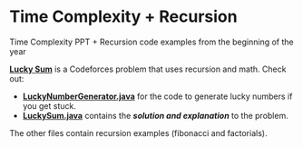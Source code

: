 # Time Complexity + Recursion
Time Complexity PPT + Recursion code examples from the beginning of the year

[**Lucky Sum**](https://codeforces.com/problemset/problem/121/A) is a Codeforces problem that uses recursion and math. Check out:
- [**LuckyNumberGenerator.java**](https://github.com/PESH-Computer-Science/Time-Complexity-Recursion/blob/main/LuckyNumberGenerator.java) for the code to generate lucky numbers if you get stuck.
- [**LuckySum.java**](https://github.com/PESH-Computer-Science/Time-Complexity-Recursion/blob/main/LuckySum.java) contains the ***solution and explanation*** to the problem.

The other files contain recursion examples (fibonacci and factorials).
